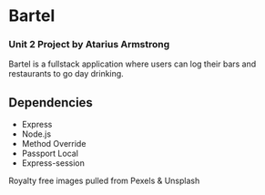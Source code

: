 Bartel
====
### Unit 2 Project by Atarius Armstrong

Bartel is a fullstack application where users can log their bars and restaurants to go day drinking.

Dependencies
---
* Express
* Node.js
* Method Override
* Passport Local
* Express-session

Royalty free images pulled from Pexels & Unsplash